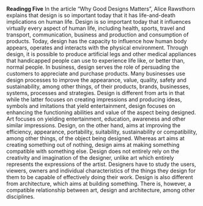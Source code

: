 **Readingg Five**
In the article “Why Good Designs Matters”, Alice Rawsthorn explains that design is so important today that it has life-and-death implications on human life. Design is so important today that it influences virtually every aspect of human life, including health, sports, travel and transport, communication, business and production and consumption of products. Today, design has the capacity to influence how human body appears, operates and interacts with the physical environment. Through design, it is possible to produce artificial legs and other medical appliances that handicapped people can use to experience life like, or better than, normal people. In business, design serves the role of persuading the customers to appreciate and purchase products. Many businesses use design processes to improve the appearance, value, quality, safety and sustainability, among other things, of their products, brands, businesses, systems, processes and strategies.
Design is different from arts in that while the latter focuses on creating impressions and producing ideas, symbols and imitations that yield entertainment, design focuses on enhancing the functioning abilities and value of the aspect being designed. Art focuses on yielding entertainment, education, awareness and other similar impressions. Design, on the other hand, aims at improving the efficiency, appearance, portability, suitability, sustainability or compatibility, among other things, of the object being designed. Whereas art aims at creating something out of nothing, design aims at making something compatible with something else. Design does not entirely rely on the creativity and imagination of the designer, unlike art which entirely represents the expressions of the artist. Designers have to study the users, viewers, owners and individual characteristics of the things they design for them to be capable of effectively doing their work. Design is also different from architecture, which aims at building something. There is, however, a compatible relationship between art, design and architecture, among other disciplines.
